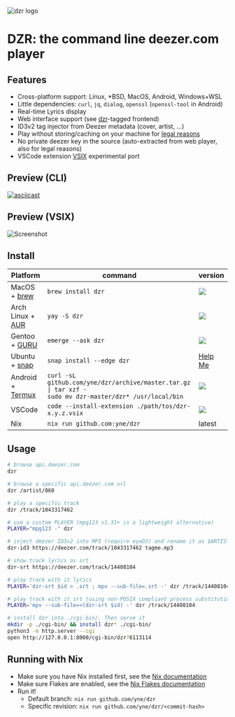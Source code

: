 ![dzr logo](.github/.logo.svg)

# DZR: the command line deezer.com player

## Features

- Cross-platform support: Linux, *BSD, MacOS, Android, Windows+WSL
- Little dependencies: `curl`, `jq`, `dialog`, `openssl` (`openssl-tool` in Android)
- Real-time Lyrics display
- Web interface support (see [dzr](https://github.com/topics/dzr)-tagged frontend)
- ID3v2 tag injector from Deezer metadata (cover, artist, ...)
- Play without storing/caching on your machine for [legal reasons](https://github.com/github/dmca/blob/master/2021/02/2021-02-10-deezer.md)
- No private deezer key in the source (auto-extracted from web player, also for legal reasons)
- VSCode extension [VSIX](https://github.com/yne/dzr/releases) experimental port

## Preview (CLI)

[![asciicast](https://asciinema.org/a/406758.svg)](https://asciinema.org/a/406758)

## Preview (VSIX)

![Screenshot](https://github.com/yne/dzr/assets/5113053/37b6cd26-8876-4d77-92bb-293ff248e21d)

## Install

| Platform | command | version |
|----------|---------|---------|
| MacOS + [brew](https://formulae.brew.sh/formula/dzr)       | `brew install dzr` | ![](https://repology.org/badge/version-for-repo/homebrew/dzr.svg?header=)
| Arch Linux + [AUR](https://aur.archlinux.org/packages/dzr) | `yay -S dzr`       | ![](https://repology.org/badge/version-for-repo/aur/dzr.svg?header=)
| Gentoo + [GURU](https://github.com/gentoo/guru)            | `emerge --ask dzr` | ![](https://repology.org/badge/version-for-repo/gentoo_ovl_guru/dzr.svg?header=)
| Ubuntu + [snap](https://snapcraft.io/dzr) | `snap install --edge dzr` | [Help Me](https://github.com/yne/dzr/issues/25)
| Android + [Termux](https://f-droid.org/packages/com.termux/) | `curl -sL github.com/yne/dzr/archive/master.tar.gz \| tar xzf -` <br> `sudo mv dzr-master/dzr* /usr/local/bin` | [![](https://img.shields.io/badge/-tar.gz-40c010?logo=hackthebox)](https://github.com/yne/dzr/archive/master.tar.gz)
| VSCode | `code --install-extension ./path/tos/dzr-x.y.z.vsix` | [![](https://img.shields.io/badge/VSIX-4c1?logo=visualstudiocode)](https://github.com/yne/dzr/releases)
| Nix | `nix run github.com:yne/dzr` | latest |

## Usage

```sh
# browse api.deezer.com
dzr

# browse a specific api.deezer.com url
dzr /artist/860

# play a specific track
dzr /track/1043317462

# use a custom PLAYER (mpg123 v1.31+ is a lightweight alternative)
PLAYER="mpg123 -" dzr

# inject deezer ID3v2 into MP3 (require eyeD3) and rename it as $ARTIST - $TITLE.mp3
dzr-id3 https://deezer.com/track/1043317462 tagme.mp3

# show track lyrics as srt
dzr-srt https://deezer.com/track/14408104

# play track with it lyrics
PLAYER='dzr-srt $id > .srt ; mpv --sub-file=.srt -' dzr /track/14408104

# play track with it srt (using non-POSIX compliant process substitution)
PLAYER='mpv --sub-file=<(dzr-srt $id) -' dzr /track/14408104

# install dzr into ./cgi-bin/. Then serve it
mkdir -p ./cgi-bin/ && install dzr* ./cgi-bin/
python3 -m http.server --cgi
open http://127.0.0.1:8000/cgi-bin/dzr?6113114
```

## Running with Nix

- Make sure you have Nix installed first, see the [Nix documentation](https://nixos.org/download/)
- Make sure Flakes are enabled, see the [Nix Flakes documentation](https://nixos.wiki/wiki/Flakes)
- Run it!
    - Default branch: `nix run github.com/yne/dzr`
    - Specific revision: `nix run github.com/yne/dzr/<commit-hash>` 